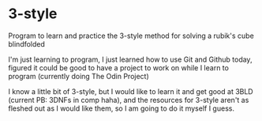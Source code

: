 # 3-style
Program to learn and practice the 3-style method for solving a rubik's cube blindfolded

I'm just learning to program, I just learned how to use Git and Github today, figured it could be good to have a project to work on while I learn to program (currently doing The Odin Project)

I know a little bit of 3-style, but I would like to learn it and get good at 3BLD (current PB: 3DNFs in comp haha), and the resources for 3-style aren't as fleshed out as I would like them, so I am going to do it myself I guess.
